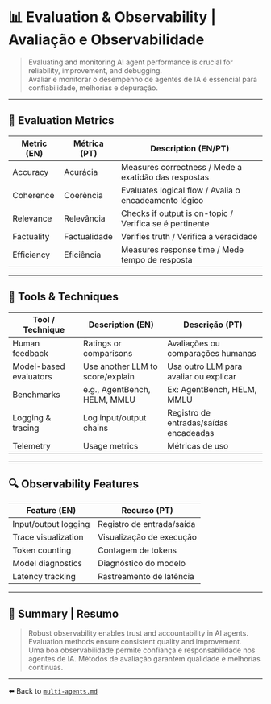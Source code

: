 # 📊 Evaluation & Observability | Avaliação e Observabilidade

> Evaluating and monitoring AI agent performance is crucial for reliability, improvement, and debugging.  
> Avaliar e monitorar o desempenho de agentes de IA é essencial para confiabilidade, melhorias e depuração.

---

## 📏 Evaluation Metrics

| Metric (EN) | Métrica (PT)  | Description (EN/PT)                                       |
|-------------|----------------|-----------------------------------------------------------|
| Accuracy    | Acurácia       | Measures correctness / Mede a exatidão das respostas      |
| Coherence   | Coerência      | Evaluates logical flow / Avalia o encadeamento lógico     |
| Relevance   | Relevância     | Checks if output is on-topic / Verifica se é pertinente   |
| Factuality  | Factualidade   | Verifies truth / Verifica a veracidade                    |
| Efficiency  | Eficiência     | Measures response time / Mede tempo de resposta           |

---

## 🧪 Tools & Techniques

| Tool / Technique       | Description (EN)                 | Descrição (PT)                          |
|------------------------|----------------------------------|-----------------------------------------|
| Human feedback         | Ratings or comparisons           | Avaliações ou comparações humanas       |
| Model-based evaluators | Use another LLM to score/explain | Usa outro LLM para avaliar ou explicar  |
| Benchmarks             | e.g., AgentBench, HELM, MMLU     | Ex: AgentBench, HELM, MMLU              |
| Logging & tracing      | Log input/output chains          | Registro de entradas/saídas encadeadas  |
| Telemetry              | Usage metrics                    | Métricas de uso                         |

---

## 🔍 Observability Features

| Feature (EN)           | Recurso (PT)                |
|------------------------|-----------------------------|
| Input/output logging   | Registro de entrada/saída   |
| Trace visualization    | Visualização de execução    |
| Token counting         | Contagem de tokens          |
| Model diagnostics      | Diagnóstico do modelo       |
| Latency tracking       | Rastreamento de latência    |

---

## 🧠 Summary | Resumo

> Robust observability enables trust and accountability in AI agents. Evaluation methods ensure consistent quality and improvement.  
> Uma boa observabilidade permite confiança e responsabilidade nos agentes de IA. Métodos de avaliação garantem qualidade e melhorias contínuas.

---

⬅️ Back to [`multi-agents.md`](multi-agents.md)
